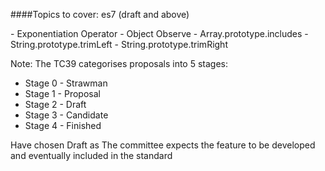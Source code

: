 ####Topics to cover: es7 (draft and above)

<div class="small">
- Exponentiation Operator
- Object Observe
- Array.prototype.includes
- String.prototype.trimLeft
- String.prototype.trimRight

Note:
The TC39 categorises proposals into 5 stages:
- Stage 0 - Strawman
- Stage 1 - Proposal
- Stage 2 - Draft
- Stage 3 - Candidate
- Stage 4 - Finished

Have chosen Draft as The committee expects the feature to be developed and eventually included in the standard
